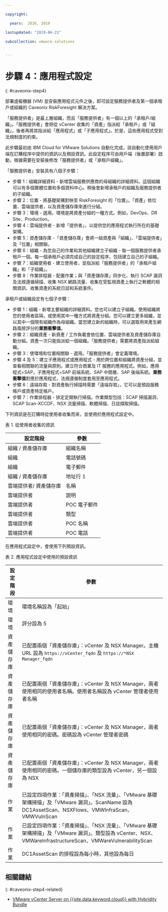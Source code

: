 ```yaml
---

copyright:

  years:  2016, 2019

lastupdated: "2019-06-21"

subcollection: vmware-solutions


---
```


# 步驟 4：應用程式設定
{: #caveonix-step4}

部署虛擬機器 (VM) 並安裝應用程式元件之後，即可設定服務提供者及第一個承租戶或組織的 Caveonix RiskForesight 解決方案。

「服務提供者」是最上層組織，而且「服務提供者」有一個以上的「承租戶/組織」。「服務提供者」會把從 vCenter 收集的「資產」指派給「承租戶」或「組織」，後者再將其指派給「應用程式」或「子應用程式」。於是，這些應用程式受到法規制度的約束。

此步驟最初由 IBM Cloud for VMware Solutions 自動化完成，該自動化使用用戶端在訂購程序中提供的資訊以及預設資訊。此設定程序可由用戶端（後置部署）啟動，根據需要在安裝後修改「服務提供者」或「承租戶組織」。

「服務提供者」安裝具有八個子步驟：
-	步驟 1：組織詳細資料 - 新增雲端服務供應商的母組織的詳細資料。這個組織可以有多個實體位置和多個資料中心。稍後會新增承租戶的組織及服務提供者的子組織。
-	步驟 2：位置 - 將基礎架構對映至 RiskForesight 的「位置」。「資產」依位置、雲端提供者，以及資產儲存庫來進行分組。
-	步驟 3：環境 - 選用。環境是將資產分組的一種方式。例如，DevOps、DR Site、Production。
-	步驟 4：雲端提供者 - 新增「提供者」，以提供您的應用程式執行所在的基礎架構。
-	步驟 5：資產儲存庫 -「資產儲存庫」會將一組資產與「組織」、「雲端提供者」及「位置」相關聯。
-	步驟 6：組織 - 為您自己的作業和其他組織建立子組織 - 每一個服務提供者承租戶一個。每一個承租戶必須完成自己的設定程序，包括建立自己的子組織。
-	步驟 7：組織使用者 - 建立使用者，並指派給「服務提供者」的「承租戶組織」和「子組織」。
-	步驟 8：作業排程器 - 配置作業；與「資產儲存庫」同步化、執行 SCAP 漏洞及法規遵循掃描、收集 NSX 網路流量、收集在受監視資產上執行之軟體的相關資訊、收集資產的系統日誌和系統事件。

承租戶或組織設定有七個子步驟：

- 步驟 1：組織 - 新增主要組織的詳細資料。您也可以建立子組織。使用組織將您的使用者區隔，或使用其中一種方式將資產分組。您可以建立更多組織，並以其中一個現有組織作為母組織。當您建立新的組織時，可以選取用來產生網路風險評分的**業務衝擊值**。
- 步驟 2：組織資產 - 新資產 / 工作負載會依位置、雲端提供者及資產儲存庫自動分組。資產一次只能指派給一個組織。「服務提供者」需要將資產指派給組織。
- 步驟 3：使環境和位置相關聯 - 選用。「服務提供者」會定義環境。
- 步驟 4 及 5：建立子應用程式或應用程式 - 用於跨位置和組織將資產分組，並查看相關聯的流量與原則。建立符合商業及 IT 服務的應用程式。例如，應用程式=SAP，子應用程式=SAP 前端系統、SAP 中間層、SAP 後端系統。**業務衝擊值**對應於應用程式，法規遵循制度套用至應用程式。
- 步驟 6：遠端存取 - 對資產執行掃描時需要「遠端存取」，它可以是預設服務帳戶或資產特定帳戶。
- 步驟 7：作業排程器 - 排定定期執行掃描。作業類型包括：SCAP 掃描漏洞、SCAP Scan-XCCDF、NSX 流量掃描、軟體掃描、日誌擷取掃描。

下列資訊是在訂購時從使用者收集而來，並使用於應用程式設定中。

表 1. 從使用者收集的資訊

|設定階段 | 參數               |
|---|---|
|組織 / 資產儲存庫  |組織名稱 |
|組織 |電話號碼 |
|組織 |電子郵件 |
|組織 / 資產儲存庫  |地址行 1 |
|雲端提供者/ 資產儲存庫 |名稱 |
|雲端提供者 |說明       |
|雲端提供者 |POC 電子郵件 |
|雲端提供者 |類型      |
|雲端提供者 |POC 名稱 |
|雲端提供者 |POC 電話 |

在應用程式設定中，會使用下列預設資訊。

表 2. 應用程式設定中使用的預設資訊

|設定階段 | 參數               |
|---|---|
|環境 |環境名稱設為「起始」|
|環境 |評分設為 5|
|資產儲存庫 |已配置兩個「資產儲存庫」：vCenter 及 NSX Manager。主機 URL 設為 `https://vCenter_fqdn` 及 `https://*NSX Manager_fqdn` |
|資產儲存庫 |已配置兩個「資產儲存庫」：vCenter 及 NSX Manager，兩者使用相同的使用者名稱。使用者名稱設為 vCenter 管理者使用者名稱|
|資產儲存庫 |已配置兩個「資產儲存庫」：vCenter 及 NSX Manager，兩者使用相同的密碼。密碼設為 vCenter 管理者密碼
|資產儲存庫 |已配置兩個「資產儲存庫」：vCenter 及 NSX Manager，兩者使用相同的密碼。一個儲存庫的類型設為 vCenter，另一個設為 NSX
|作業 |已設定四項作業：「資產掃描」、「NSX 流量」、「VMware 基礎架構掃描」及「VMware 漏洞」。ScanName 設為 DC1AssetScan、NSXFlows、VMWInfraScan、VMWVulnScan |
|作業 |已設定四項作業：「資產掃描」、「NSX 流量」、「VMware 基礎架構掃描」及「VMware 漏洞」。類型設為 vCenter、NSX、VMWareInfrastructureScan、VMWareVulnerabilityScan |
|作業 |DC1AssetScan 的排程設為每小時，其他設為每日 |

## 相關鏈結
{: #caveonix-step4-related}

* [VMware vCenter Server on {{site.data.keyword.cloud}} with Hybridity Bundle](/docs/services/vmwaresolutions/archiref/vcs?topic=vmware-solutions-vcs-hybridity-intro)
